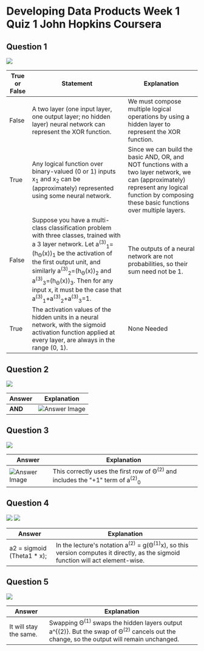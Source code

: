 # Developing Data Products Week 1 Quiz 1 John Hopkins Coursera 

Question 1
----------
![](https://github.com/mGalarnyk/datasciencecoursera/blob/master/Stanford_Machine_Learning/Week1/data/NeuralRepresentationQ1.png)

True or False | Statement | Explanation 
--- | --- | ---
False | A two layer (one input layer, one output layer; no hidden layer) neural network can represent the XOR function. | We must compose multiple logical operations by using a hidden layer to represent the XOR function. 
True | Any logical function over binary-valued (0 or 1) inputs x<sub>1</sub> and x<sub>2</sub> can be (approximately) represented using some neural network. | Since we can build the basic AND, OR, and NOT functions with a two layer network, we can (approximately) represent any logical function by composing these basic functions over multiple layers.
False | Suppose you have a multi-class classification problem with three classes, trained with a 3 layer network. Let a<sup>(3)</sup><sub>1</sub>=(h<sub>Θ</sub>(x))<sub>1</sub> be the activation of the first output unit, and similarly a<sup>(3)</sup><sub>2</sub>=(h<sub>Θ</sub>(x))<sub>2</sub> and a<sup>(3)</sup><sub>3</sub>=(h<sub>Θ</sub>(x))<sub>3</sub>. Then for any input x, it must be the case that a<sup>(3)</sup><sub>1</sub>+a<sup>(3)</sup><sub>2</sub>+a<sup>(3)</sup><sub>3</sub>=1. | The outputs of a neural network are not probabilities, so their sum need not be 1. 
True | The activation values of the hidden units in a neural network, with the sigmoid activation function applied at every layer, are always in the range (0, 1). | None Needed

Question 2
----------
![](https://github.com/mGalarnyk/datasciencecoursera/blob/master/Stanford_Machine_Learning/Week1/data/NeuralRepresentationQ2.png)

Answer | Explanation 
--- | --- 
<b>AND</b> | <img src="https://github.com/mGalarnyk/datasciencecoursera/blob/master/Stanford_Machine_Learning/Week1/data/NeuralRepresentationQ2answer.jpg" alt="Answer Image">

Question 3
----------
![](https://github.com/mGalarnyk/datasciencecoursera/blob/master/Stanford_Machine_Learning/Week1/data/NeuralRepresentationQ3.png)

Answer | Explanation 
--- | ---
<img src="https://github.com/mGalarnyk/datasciencecoursera/blob/master/Stanford_Machine_Learning/Week1/data/NeuralRepresentationQ3answer.png" alt="Answer Image"> | This correctly uses the first row of Θ<sup>(2)</sup> and includes the "+1" term of a<sup>(2)</sup><sub>0</sub>

Question 4
----------
![](https://github.com/mGalarnyk/datasciencecoursera/blob/master/Stanford_Machine_Learning/Week1/data/NeuralRepresentationQ4p1.png)
![](https://github.com/mGalarnyk/datasciencecoursera/blob/master/Stanford_Machine_Learning/Week1/data/NeuralRepresentationQ4p2.png)

Answer | Explanation 
--- | --- 
a2 = sigmoid (Theta1 * x); | In the lecture's notation a<sup>(2)</sup> = g(Θ<sup>(1)</sup>x), so this version computes it directly, as the sigmoid function will act element-wise.

Question 5
----------
![](https://github.com/mGalarnyk/datasciencecoursera/blob/master/Stanford_Machine_Learning/Week1/data/NeuralRepresentationQ5.png)

Answer | Explanation 
--- | --- 
It will stay the same.  | Swapping Θ<sup>(1)</sup> swaps the hidden layers output a^{(2)}. But the swap of Θ<sup>(2)</sup> cancels out the change, so the output will remain unchanged.
